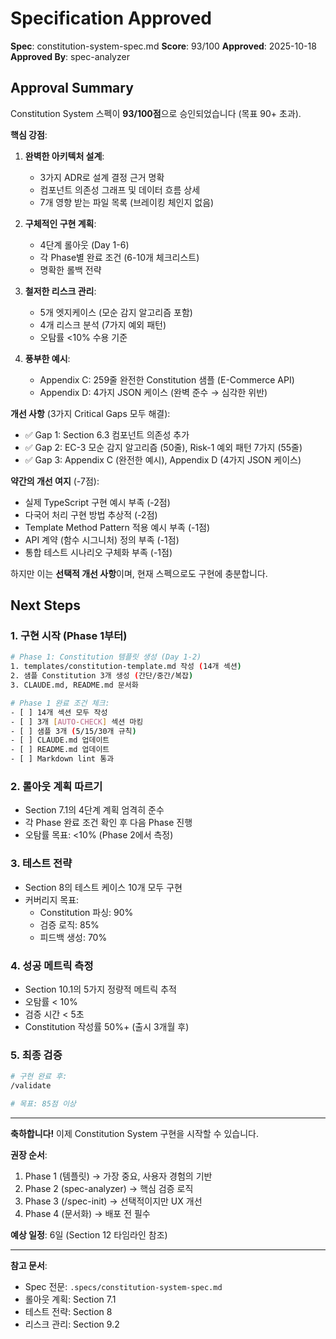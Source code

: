 # Specification Approved

**Spec**: constitution-system-spec.md
**Score**: 93/100
**Approved**: 2025-10-18
**Approved By**: spec-analyzer

## Approval Summary

Constitution System 스펙이 **93/100점**으로 승인되었습니다 (목표 90+ 초과).

**핵심 강점**:
1. **완벽한 아키텍처 설계**:
   - 3가지 ADR로 설계 결정 근거 명확
   - 컴포넌트 의존성 그래프 및 데이터 흐름 상세
   - 7개 영향 받는 파일 목록 (브레이킹 체인지 없음)

2. **구체적인 구현 계획**:
   - 4단계 롤아웃 (Day 1-6)
   - 각 Phase별 완료 조건 (6-10개 체크리스트)
   - 명확한 롤백 전략

3. **철저한 리스크 관리**:
   - 5개 엣지케이스 (모순 감지 알고리즘 포함)
   - 4개 리스크 분석 (7가지 예외 패턴)
   - 오탐률 <10% 수용 기준

4. **풍부한 예시**:
   - Appendix C: 259줄 완전한 Constitution 샘플 (E-Commerce API)
   - Appendix D: 4가지 JSON 케이스 (완벽 준수 → 심각한 위반)

**개선 사항** (3가지 Critical Gaps 모두 해결):
- ✅ Gap 1: Section 6.3 컴포넌트 의존성 추가
- ✅ Gap 2: EC-3 모순 감지 알고리즘 (50줄), Risk-1 예외 패턴 7가지 (55줄)
- ✅ Gap 3: Appendix C (완전한 예시), Appendix D (4가지 JSON 케이스)

**약간의 개선 여지** (-7점):
- 실제 TypeScript 구현 예시 부족 (-2점)
- 다국어 처리 구현 방법 추상적 (-2점)
- Template Method Pattern 적용 예시 부족 (-1점)
- API 계약 (함수 시그니처) 정의 부족 (-1점)
- 통합 테스트 시나리오 구체화 부족 (-1점)

하지만 이는 **선택적 개선 사항**이며, 현재 스펙으로도 구현에 충분합니다.

## Next Steps

### 1. 구현 시작 (Phase 1부터)
```bash
# Phase 1: Constitution 템플릿 생성 (Day 1-2)
1. templates/constitution-template.md 작성 (14개 섹션)
2. 샘플 Constitution 3개 생성 (간단/중간/복잡)
3. CLAUDE.md, README.md 문서화

# Phase 1 완료 조건 체크:
- [ ] 14개 섹션 모두 작성
- [ ] 3개 [AUTO-CHECK] 섹션 마킹
- [ ] 샘플 3개 (5/15/30개 규칙)
- [ ] CLAUDE.md 업데이트
- [ ] README.md 업데이트
- [ ] Markdown lint 통과
```

### 2. 롤아웃 계획 따르기
- Section 7.1의 4단계 계획 엄격히 준수
- 각 Phase 완료 조건 확인 후 다음 Phase 진행
- 오탐률 목표: <10% (Phase 2에서 측정)

### 3. 테스트 전략
- Section 8의 테스트 케이스 10개 모두 구현
- 커버리지 목표:
  - Constitution 파싱: 90%
  - 검증 로직: 85%
  - 피드백 생성: 70%

### 4. 성공 메트릭 측정
- Section 10.1의 5가지 정량적 메트릭 추적
- 오탐률 < 10%
- 검증 시간 < 5초
- Constitution 작성률 50%+ (출시 3개월 후)

### 5. 최종 검증
```bash
# 구현 완료 후:
/validate

# 목표: 85점 이상
```

---

**축하합니다!** 이제 Constitution System 구현을 시작할 수 있습니다.

**권장 순서**:
1. Phase 1 (템플릿) → 가장 중요, 사용자 경험의 기반
2. Phase 2 (spec-analyzer) → 핵심 검증 로직
3. Phase 3 (/spec-init) → 선택적이지만 UX 개선
4. Phase 4 (문서화) → 배포 전 필수

**예상 일정**: 6일 (Section 12 타임라인 참조)

---

**참고 문서**:
- Spec 전문: `.specs/constitution-system-spec.md`
- 롤아웃 계획: Section 7.1
- 테스트 전략: Section 8
- 리스크 관리: Section 9.2
